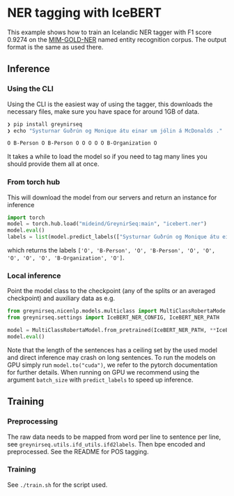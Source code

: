 # NER tagging with IceBERT

This example shows how to train an Icelandic NER tagger with F1 score 0.9274 on the [MIM-GOLD-NER](https://repository.clarin.is/repository/xmlui/handle/20.500.12537/42) named entity recognition corpus. The output format is the same as used there.

## Inference

### Using the CLI

Using the CLI is the easiest way of using the tagger, this downloads the necessary files, make sure you have space for around 1GB of data.

``` bash
❯ pip install greynirseq
❯ echo "Systurnar Guðrún og Monique átu einar um jólin á McDonalds ." | greynirseq ner --input -

O B-Person O B-Person O O O O O B-Organization O
```

It takes a while to load the model so if you need to tag many lines you should provide them all at once.

### From torch hub

This will download the model from our servers and return an instance for inference

```python
import torch
model = torch.hub.load("mideind/GreynirSeq:main", "icebert.ner")
model.eval()
labels = list(model.predict_labels(["Systurnar Guðrún og Monique átu einar um jólin á McDonalds ."])
```
which returns the labels `['O', 'B-Person', 'O', 'B-Person', 'O', 'O', 'O', 'O', 'O', 'B-Organization', 'O']`.

### Local inference

Point the model class to the checkpoint (any of the splits or an averaged checkpoint) and auxiliary data as e.g.

```python
from greynirseq.nicenlp.models.multiclass import MultiClassRobertaMode
from greynirseq.settings import IceBERT_NER_CONFIG, IceBERT_NER_PATH

model = MultiClassRobertaModel.from_pretrained(IceBERT_NER_PATH, **IceBERT_NER_CONFIG)
model.eval()
```

Note that the length of the sentences has a ceiling set by the used model and direct inference may crash on long sentences. To run the models on GPU simply run `model.to("cuda")`, we refer to the pytorch documentation for further details. When running on GPU we recommend using the argument `batch_size` with `predict_labels` to speed up inference.


## Training
 
### Preprocessing

The raw data needs to be mapped from word per line to sentence per line, see `greynirseq.utils.ifd_utils.ifd2labels`. Then bpe encoded and preprocessed. See the README for POS tagging.

### Training

See `./train.sh` for the script used.


